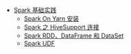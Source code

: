 * [Spark 基础实践]()
    * [Spark On Yarn 安装](../documents/base/SparkOnYarnInstall.md)
    * [Spark 之 HiveSupport 连接](../documents/base/SparkHiveSupport.md)
    * [Spark RDD、DataFrame 和 DataSet](../documents/base/RDD-DS-DF.md)
    * [Spark UDF](../documents/base/SparkUDF.md)